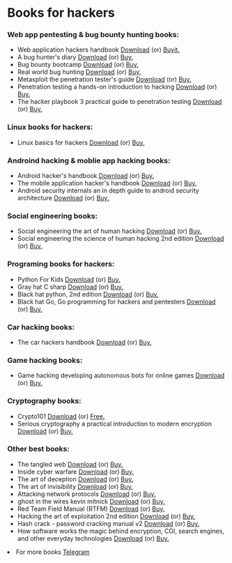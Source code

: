 # Books for hackers

<h3>Web app pentesting & bug bounty hunting books:</h3>

 <ul>
 
  <li>Web application hackers handbook <a href="https://github.com/Aravindhyox01/Books-for-hackers/raw/main/Book's/Web%20application%20hackers%20handbook.pdf">Download</a> (or) <a href="https://amzn.in/d/fgqxL9f">Buyit.</a></li>
  
  <li>A bug hunter's diary <a href="https://github.com/Aravindhyox/Books-for-hackers/blob/main/Book's/A%20Bug%20Hunter's%20Diary%20.pdf">Download</a> (or) <a href="https://amzn.to/3UfDDbZ">Buy.</a></li>
  
  <li>Bug bounty bootcamp <a href="https://github.com/Aravindhyox01/Books-for-hackers/raw/main/Book's/bug-bounty-bootcamp.pdf">Download</a> (or) <a href="https://amzn.to/3YyPvbG">Buy.</a></li>

  <li>Real world bug hunting <a href="https://github.com/Aravindhyox/Books-for-hackers/blob/main/Book's/Real-World-Bug-Hunting.pdf">Download</a> (or) <a href="https://amzn.to/3YgLyqu">Buy.</a></li>

  <li>Metasploit the penetration tester's guide <a href="https://github.com/Aravindhyox01/Books-for-hackers/raw/main/Book's/Metasploit%20the%20penetration%20tester's%20guide.pdf">Download</a> (or) <a href="https://amzn.to/3YyysFt">Buy.</a></li>

  <li>Penetration testing a hands-on introduction to hacking <a href="https://github.com/Aravindhyox01/Books-for-hackers/raw/main/Book's/Penetration%20Testing%20A%20Hands-On%20Introduction%20to%20Hacking.pdf">Download</a> (or) <a href="https://amzn.to/48viAIp">Buy.</a></li>

  <li>The hacker playbook 3 practical guide to penetration testing <a href="https://github.com/Aravindhyox01/Books-for-hackers/raw/main/Book's/The%20Hacker%20Playbook%203%20Practical%20Guide%20To%20Penetration%20Testing.pdf">Download</a> (or) <a href="https://amzn.to/4fbbzOG">Buy.</a></li>

  
 </ul>
 
 <h3>Linux books for hackers:</h3>
 
 <ul>
 
  <li>Linux basics for hackers <a href="https://github.com/Aravindhyox01/Books-for-hackers/raw/main/Book's/Linux%20Basics%20for%20Hackers.pdf">Download</a> (or) <a href="https://amzn.to/40daVMy">Buy.</a></li>
 
 </ul>
 
 
 <h3>Androind hacking & moblie app hacking books:</h3>
 
 <ul>
 
  <li>Android hacker's handbook <a href="https://github.com/Aravindhyox01/Books-for-hackers/raw/main/Book's/Android%20Hacker-s%20Handbook.pdf">Download</a> (or) <a href="https://amzn.to/3UfVkbm">Buy.</a></li>
  
  <li>The mobile application hacker's handbook <a href="https://github.com/Aravindhyox01/Books-for-hackers/raw/main/Book's/The%20Mobile%20Application%20Hacker's%20Handbook%20.pdf">Download</a> (or) <a href="https://amzn.to/4hnW3RM">Buy.</a></li>

  <li>Android security internals an in depth guide to android security architecture  <a href="https://github.com/Aravindhyox01/Books-for-hackers/raw/main/Book's/Android%20Security%20Internals%20An%20In%20Depth%20Guide%20to%20Android%20Security%20Architecture%20.pdf">Download</a> (or) <a href="https://amzn.to/3UfD3uP">Buy.</a></li>

 
 </ul>
 
 
 <h3>Social engineering books:</h3>
 
 <ul>
 
  <li>Social engineering the art of human hacking <a href="https://github.com/Aravindhyox01/Books-for-hackers/raw/main/Book's/Social%20engineering%20the%20art%20of%20human%20hacking.pdf">Download</a> (or) <a href="https://amzn.to/40fl5fB">Buy.</a></li>

  <li>Social engineering the science of human hacking 2nd edition <a href="https://github.com/Aravindhyox01/Books-for-hackers/raw/main/Book's/Social%20Engineering%20The%20Science%20of%20Human%20Hacking%202nd%20Edition.pdf">Download</a> (or) <a href="https://amzn.to/3Yv8B2h">Buy.</a></li>
  
 
 </ul>
 
 
 <h3>Programing books for hackers:</h3>
 
 <ul>
  

  <li>Python For Kids <a href="https://github.com/Aravindhyox01/Books-for-hackers/raw/main/Book's/Python%20For%20Kids.pdf">Download</a> (or) <a href="https://amzn.to/48f94sA">Buy.</a></li>
  
  <li>Gray hat C sharp <a href="https://github.com/Aravindhyox01/Books-for-hackers/raw/main/Book's/Gray%20Hat%20C%20Sharp.pdf">Download</a> (or) <a href="https://amzn.to/4dS6REM">Buy.</a></li>
  
  <li>Black hat python, 2nd edition <a href="https://github.com/Aravindhyox01/Books-for-hackers/raw/main/Book's/Black%20Hat%20Python%2C%202nd%20Edition.pdf">Download</a> (or) <a href="https://amzn.to/4faDQ8b">Buy.</a></li>
  
  <li>Black hat Go, Go programming for hackers and pentesters <a href="https://github.com/Aravindhyox01/Books-for-hackers/raw/main/Book's/Black%20Hat%20Go%20Go%20Programming%20For%20Hackers%20and%20Pentesters.pdf">Download</a> (or) <a href="https://amzn.to/3Yffhjt">Buy.</a></li>
  
 
 </ul>
 
 

 <h3>Car hacking books:</h3>
 
 <ul>
  <li>The car hackers handbook <a href="https://github.com/Aravindhyox01/Books-for-hackers/raw/main/Book's/thecarhackershandbook.pdf">Download</a> (or) <a href="https://amzn.to/3AhzQ6Z">Buy.</a></li>
 </ul>
 
 
 <h3>Game hacking books:</h3>
 
 <ul>
 
  <li>Game hacking developing autonomous bots for online games <a href="https://github.com/Aravindhyox01/Books-for-hackers/raw/main/Book's/Game%20Hacking%20Developing%20Autonomous%20Bots%20for%20Online%20Games.pdf">Download</a> (or) <a href="https://amzn.to/4he5xPb">Buy.</a></li>
  
 </ul>
 
 
 <h3>Cryptography books:</h3>
 
 <ul>
 
  <li>Crypto101 <a href="https://github.com/Aravindhyox01/Books-for-hackers/raw/main/Book's/Crypto101.pdf">Download</a> (or) <a href="https://www.crypto101.io/">Free.</a></li>
  
  <li>Serious cryptography a practical introduction to modern encryption <a href="https://github.com/Aravindhyox01/Books-for-hackers/raw/main/Book's/Serious%20Cryptography%20A%20Practical%20Introduction%20to%20Modern%20Encryption%20.pdf">Download</a> (or) <a href="https://amzn.to/3UfHohu">Buy.</a></li>

 </ul>
 
 
 <h3>Other best books:</h3>
 
 <ul>
 
  

  <li>The tangled web <a href="https://github.com/Aravindhyox01/Books-for-hackers/raw/main/Book's/The%20tangled%20web.pdf">Download</a> (or) <a href="https://amzn.to/3NztyCS">Buy.</a></li>

  <li>Inside cyber warfare <a href="https://github.com/Aravindhyox01/Books-for-hackers/raw/main/Book's/Inside%20Cyber%20Warfare.pdf">Download</a> (or) <a href="https://amzn.to/3Yu0O4x">Buy.</a></li>

  <li>The art of deception <a href="https://github.com/Aravindhyox01/Books-for-hackers/raw/main/Book's/The%20Art%20of%20Deception.pdf">Download</a> (or) <a href="https://amzn.to/4h5IeHz">Buy.</a></li>

  <li>The art of invisibility <a href="https://github.com/Aravindhyox01/Books-for-hackers/raw/main/Book's/The%20Art%20of%20Invisibility.pdf">Download</a> (or) <a href="https://amzn.to/3A71Hqw">Buy.</a></li>

  <li>Attacking network protocols <a href="https://github.com/Aravindhyox01/Books-for-hackers/raw/main/Book's/Attacking%20network%20protocols.pdf">Download</a> (or) <a href="https://amzn.to/4eVGLBZ">Buy.</a></li>

  <li>ghost in the wires kevin mitnick <a href="https://github.com/Aravindhyox01/Books-for-hackers/raw/main/Book's/ghost-in-the-wires-kevin-mitnick.pdf">Download</a> (or) <a href="https://amzn.to/3YfAn1q">Buy.</a></li>
  
  <li>Red Team Field Manual (RTFM) <a href="https://github.com/Aravindhyox01/Books-for-hackers/raw/main/Book's/RTFM.pdf">Download</a> (or) <a href="https://amzn.to/3Yv958B">Buy.</a></li>

  <li>Hacking the art of exploitation 2nd edition <a href="https://github.com/Aravindhyox01/Books-for-hackers/raw/main/Book's/Hacking%20The%20Art%20of%20Exploitation%202nd%20Edition.pdf">Download</a> (or) <a href="https://amzn.to/3BUCFeP">Buy.</a></li>

  <li>Hash crack - password cracking manual v2 <a href="https://github.com/Aravindhyox01/Books-for-hackers/raw/main/Book's/Hash%20Crack%20-%20Password%20Cracking%20Manual%20v2.pdf">Download</a> (or) <a href="https://amzn.to/4eRkjKa">Buy.</a></li>

  <li>How software works the magic behind encryption, CGI, search engines, and other everyday technologies  <a href="https://github.com/Aravindhyox01/Books-for-hackers/raw/main/Book's/How%20software%20works%20the%20magic%20behind%20encryption%2C%20CGI%2C%20search%20engines%2C%20and%20other%20everyday%20technologies%20.pdf">Download</a> (or) <a href="https://amzn.to/3BSIsBw">Buy.</a></li>
 
 </ul>



 
 <li>For more books <a href="https://t.me/booksforhackers101">Telegram</a> </li>
 
 
 <!--
  
   <h3> tittle </h3>
 
 <ul>
 
  <li>Book <a href="">Download</a> (or) <a href="">Buy.</a></li>
  <li>Book <a href="">Download</a> (or) <a href="">Buy.</a></li>
  <li>Book <a href="">Download</a> (or) <a href="">Buy.</a></li>
  <li>Book <a href="">Download</a> (or) <a href="">Buy.</a></li>
  <li>Book <a href="">Download</a> (or) <a href="">Buy.</a></li>
  <li>Book <a href="">Download</a> (or) <a href="">Buy.</a></li>
  <li>Book <a href="">Download</a> (or) <a href="">Buy.</a></li>
  <li>Book <a href="">Download</a> (or) <a href="">Buy.</a></li>
  <li>Book <a href="">Download</a> (or) <a href="">Buy.</a></li>
 
 </ul>
  
 -->
 
 
